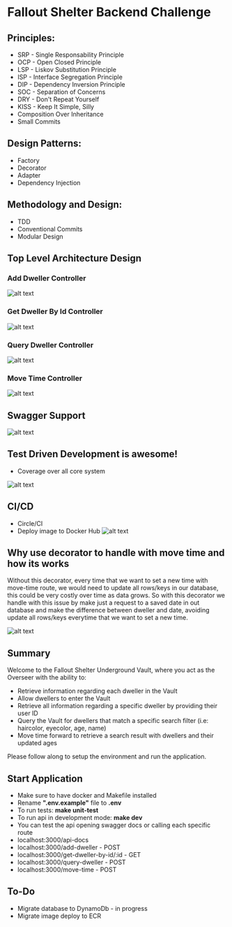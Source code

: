 # Fallout Shelter Backend Challenge

## Principles:
* SRP - Single Responsability Principle
* OCP - Open Closed Principle
* LSP - Liskov Substitution Principle
* ISP - Interface Segregation Principle
* DIP - Dependency Inversion Principle
* SOC - Separation of Concerns
* DRY - Don't Repeat Yourself
* KISS - Keep It Simple, Silly
* Composition Over Inheritance
* Small Commits

## Design Patterns:
* Factory
* Decorator
* Adapter
* Dependency Injection 

## Methodology and Design:
* TDD
* Conventional Commits
* Modular Design

## Top Level Architecture Design
### Add Dweller Controller
![alt text](https://user-images.githubusercontent.com/6265325/126898107-5791b1a4-e602-4aaf-8187-4a667ceb6647.png)
### Get Dweller By Id Controller
![alt text](https://user-images.githubusercontent.com/6265325/126898109-818f6b76-b145-4d05-ae9b-92a74e102dfa.png)
### Query Dweller Controller
![alt text](https://user-images.githubusercontent.com/6265325/126898110-1dcf2dbb-c70a-412e-9808-b67a86d6fcd9.png)
### Move Time Controller
![alt text](https://user-images.githubusercontent.com/6265325/126898111-39936b4b-ae2e-46e8-a229-f772dc4c7191.png)

## Swagger Support
![alt text](https://user-images.githubusercontent.com/6265325/126898416-c34b9ec2-08a7-4bf2-bf67-d821a8136513.png)

## Test Driven Development is awesome!
* Coverage over all core system

![alt text](https://user-images.githubusercontent.com/6265325/126898330-a0a75873-dfcf-4172-8e3e-bcc45a201fca.png)

## CI/CD
 * Circle/CI
 * Deploy image to Docker Hub
![alt text](https://user-images.githubusercontent.com/6265325/126898882-017f5568-a409-4343-a939-d88f8fc45812.png)

## Why use decorator to handle with move time and how its works
 
 Without this decorator, every time that we want to set a new time with move-time route, we would need to update all rows/keys in our database, this could be very costly over time as data grows. So with this decorator we handle with this issue by make just a request to a saved date in out database and  make the difference between dweller and date, avoiding update all rows/keys everytime that we want to set a new time.</br>

![alt text](https://user-images.githubusercontent.com/6265325/126900773-b0f5bb3f-26b4-4256-9373-6a01e7d1a6ee.png)

## Summary
Welcome to the Fallout Shelter Underground Vault, where you act as the Overseer with the ability to:
 * Retrieve information regarding each dweller in the Vault
 * Allow dwellers to enter the Vault
 * Retrieve all information regarding a specific dweller by providing their user ID
 * Query the Vault for dwellers that match a specific search filter (i.e: haircolor, eyecolor, age, name)
 * Move time forward to retrieve a search result with dwellers and their updated ages 
 
Please follow along to setup the environment and run the application. 

## Start Application
 * Make sure to have docker and Makefile installed
 * Rename **".env.example"** file to **.env**
 * To run tests: **make unit-test**
 * To run api in development mode: **make dev**
 * You can test the api opening swagger docs or calling each specific route
 * localhost:3000/api-docs
 * localhost:3000/add-dweller - POST
 * localhost:3000/get-dweller-by-id/:id - GET
 * localhost:3000/query-dweller - POST
 * localhost:3000/move-time - POST

## To-Do
 * Migrate database to DynamoDb - in progress
 * Migrate image deploy to ECR
